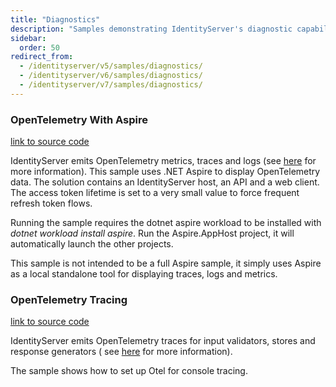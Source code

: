 ```yaml
---
title: "Diagnostics"
description: "Samples demonstrating IdentityServer's diagnostic capabilities with OpenTelemetry integration, including metrics, traces, and logs visualization with .NET Aspire and console tracing."
sidebar:
  order: 50
redirect_from:
  - /identityserver/v5/samples/diagnostics/
  - /identityserver/v6/samples/diagnostics/
  - /identityserver/v7/samples/diagnostics/
---
```


### OpenTelemetry With Aspire

[link to source code](https://github.com/DuendeSoftware/Samples/tree/main/IdentityServer/v7/Diagnostics/Aspire)

IdentityServer emits OpenTelemetry metrics, traces and logs (see [here](/identityserver/diagnostics/otel.md) for more
information). This sample uses .NET Aspire to
display OpenTelemetry data. The solution contains an IdentityServer host, an API and a web client. The access token
lifetime is set to a very small value to
force frequent refresh token flows.

Running the sample requires the dotnet aspire workload to be installed with *dotnet workload install aspire*. Run the
Aspire.AppHost project, it will automatically
launch the other projects.

This sample is not intended to be a full Aspire sample, it simply uses Aspire as a local standalone tool for displaying
traces, logs and metrics.

### OpenTelemetry Tracing

[link to source code](https://github.com/DuendeSoftware/Samples/tree/main/IdentityServer/v7/Diagnostics/Otel)

IdentityServer emits OpenTelemetry traces for input validators, stores and response generators (
see [here](/identityserver/diagnostics/otel.md) for more information).

The sample shows how to set up Otel for console tracing.
